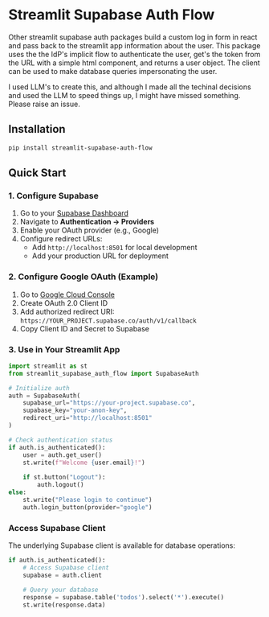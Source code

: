 # Streamlit Supabase Auth Flow

Other streamlit supabase auth packages build a custom log in form in react and pass back to the streamlit app information about the user. This package uses the the IdP's implicit flow to authenticate the user, get's the token from the URL with a simple html component, and returns a user object. The client can be used to make database queries impersonating the user.

I used LLM's to create this, and although I made all the techinal decisions and used the LLM to speed things up, I might have missed something. Please raise an issue.

## Installation

```bash
pip install streamlit-supabase-auth-flow
```

## Quick Start

### 1. Configure Supabase

1. Go to your [Supabase Dashboard](https://app.supabase.com/)
2. Navigate to **Authentication → Providers**
3. Enable your OAuth provider (e.g., Google)
4. Configure redirect URLs:
   - Add `http://localhost:8501` for local development
   - Add your production URL for deployment

### 2. Configure Google OAuth (Example)

1. Go to [Google Cloud Console](https://console.cloud.google.com/apis/credentials)
2. Create OAuth 2.0 Client ID
3. Add authorized redirect URI: `https://YOUR_PROJECT.supabase.co/auth/v1/callback`
4. Copy Client ID and Secret to Supabase

### 3. Use in Your Streamlit App

```python
import streamlit as st
from streamlit_supabase_auth_flow import SupabaseAuth

# Initialize auth
auth = SupabaseAuth(
    supabase_url="https://your-project.supabase.co",
    supabase_key="your-anon-key",
    redirect_uri="http://localhost:8501"
)

# Check authentication status
if auth.is_authenticated():
    user = auth.get_user()
    st.write(f"Welcome {user.email}!")
    
    if st.button("Logout"):
        auth.logout()
else:
    st.write("Please login to continue")
    auth.login_button(provider="google")
```


### Access Supabase Client

The underlying Supabase client is available for database operations:

```python
if auth.is_authenticated():
    # Access Supabase client
    supabase = auth.client
    
    # Query your database
    response = supabase.table('todos').select('*').execute()
    st.write(response.data)
```
